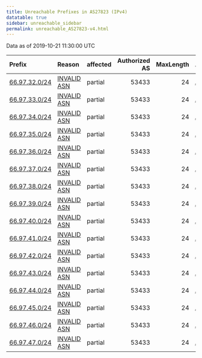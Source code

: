 ```yaml
---
title: Unreachable Prefixes in AS27823 (IPv4)
datatable: true
sidebar: unreachable_sidebar
permalink: unreachable_AS27823-v4.html
---
```


Data as of 2019-10-21 11:30:00 UTC


<div class="datatable-begin"></div>

| Prefix                                               | Reason                                                                                               | affected   |   Authorized AS |   MaxLength | Anchor                           |   unreachable /24s |
|:-----------------------------------------------------|:-----------------------------------------------------------------------------------------------------|:-----------|----------------:|------------:|:---------------------------------|-------------------:|
| [66.97.32.0/24](https://stat.ripe.net/66.97.32.0/24) | [INVALID ASN](https://rpki-validator.ripe.net/announcement-preview?asn=AS27823&prefix=66.97.32.0/24) | partial    |           53433 |          24 | [ARIN](unreachable_ARIN-v4.html) |                  1 |
| [66.97.33.0/24](https://stat.ripe.net/66.97.33.0/24) | [INVALID ASN](https://rpki-validator.ripe.net/announcement-preview?asn=AS27823&prefix=66.97.33.0/24) | partial    |           53433 |          24 | [ARIN](unreachable_ARIN-v4.html) |                  1 |
| [66.97.34.0/24](https://stat.ripe.net/66.97.34.0/24) | [INVALID ASN](https://rpki-validator.ripe.net/announcement-preview?asn=AS27823&prefix=66.97.34.0/24) | partial    |           53433 |          24 | [ARIN](unreachable_ARIN-v4.html) |                  1 |
| [66.97.35.0/24](https://stat.ripe.net/66.97.35.0/24) | [INVALID ASN](https://rpki-validator.ripe.net/announcement-preview?asn=AS27823&prefix=66.97.35.0/24) | partial    |           53433 |          24 | [ARIN](unreachable_ARIN-v4.html) |                  1 |
| [66.97.36.0/24](https://stat.ripe.net/66.97.36.0/24) | [INVALID ASN](https://rpki-validator.ripe.net/announcement-preview?asn=AS27823&prefix=66.97.36.0/24) | partial    |           53433 |          24 | [ARIN](unreachable_ARIN-v4.html) |                  1 |
| [66.97.37.0/24](https://stat.ripe.net/66.97.37.0/24) | [INVALID ASN](https://rpki-validator.ripe.net/announcement-preview?asn=AS27823&prefix=66.97.37.0/24) | partial    |           53433 |          24 | [ARIN](unreachable_ARIN-v4.html) |                  1 |
| [66.97.38.0/24](https://stat.ripe.net/66.97.38.0/24) | [INVALID ASN](https://rpki-validator.ripe.net/announcement-preview?asn=AS27823&prefix=66.97.38.0/24) | partial    |           53433 |          24 | [ARIN](unreachable_ARIN-v4.html) |                  1 |
| [66.97.39.0/24](https://stat.ripe.net/66.97.39.0/24) | [INVALID ASN](https://rpki-validator.ripe.net/announcement-preview?asn=AS27823&prefix=66.97.39.0/24) | partial    |           53433 |          24 | [ARIN](unreachable_ARIN-v4.html) |                  1 |
| [66.97.40.0/24](https://stat.ripe.net/66.97.40.0/24) | [INVALID ASN](https://rpki-validator.ripe.net/announcement-preview?asn=AS27823&prefix=66.97.40.0/24) | partial    |           53433 |          24 | [ARIN](unreachable_ARIN-v4.html) |                  1 |
| [66.97.41.0/24](https://stat.ripe.net/66.97.41.0/24) | [INVALID ASN](https://rpki-validator.ripe.net/announcement-preview?asn=AS27823&prefix=66.97.41.0/24) | partial    |           53433 |          24 | [ARIN](unreachable_ARIN-v4.html) |                  1 |
| [66.97.42.0/24](https://stat.ripe.net/66.97.42.0/24) | [INVALID ASN](https://rpki-validator.ripe.net/announcement-preview?asn=AS27823&prefix=66.97.42.0/24) | partial    |           53433 |          24 | [ARIN](unreachable_ARIN-v4.html) |                  1 |
| [66.97.43.0/24](https://stat.ripe.net/66.97.43.0/24) | [INVALID ASN](https://rpki-validator.ripe.net/announcement-preview?asn=AS27823&prefix=66.97.43.0/24) | partial    |           53433 |          24 | [ARIN](unreachable_ARIN-v4.html) |                  1 |
| [66.97.44.0/24](https://stat.ripe.net/66.97.44.0/24) | [INVALID ASN](https://rpki-validator.ripe.net/announcement-preview?asn=AS27823&prefix=66.97.44.0/24) | partial    |           53433 |          24 | [ARIN](unreachable_ARIN-v4.html) |                  1 |
| [66.97.45.0/24](https://stat.ripe.net/66.97.45.0/24) | [INVALID ASN](https://rpki-validator.ripe.net/announcement-preview?asn=AS27823&prefix=66.97.45.0/24) | partial    |           53433 |          24 | [ARIN](unreachable_ARIN-v4.html) |                  1 |
| [66.97.46.0/24](https://stat.ripe.net/66.97.46.0/24) | [INVALID ASN](https://rpki-validator.ripe.net/announcement-preview?asn=AS27823&prefix=66.97.46.0/24) | partial    |           53433 |          24 | [ARIN](unreachable_ARIN-v4.html) |                  1 |
| [66.97.47.0/24](https://stat.ripe.net/66.97.47.0/24) | [INVALID ASN](https://rpki-validator.ripe.net/announcement-preview?asn=AS27823&prefix=66.97.47.0/24) | partial    |           53433 |          24 | [ARIN](unreachable_ARIN-v4.html) |                  1 |

<div class="datatable-end"></div>